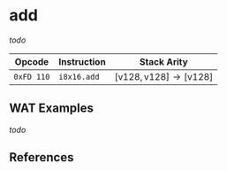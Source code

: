 
# add

_todo_



| Opcode     | Instruction       | Stack Arity |
|------------|-------------------|-------------|
| `0xFD 110` | `i8x16.add`       | $[ \text{v128}, \text{v128} ] \to [ \text{v128} ]$ |


## WAT Examples

_todo_


## References

[^§2.4.1]: _WebAssembly Core Specification: Vector Instructions_ - <https://webassembly.github.io/spec/core/bikeshed/#vector-instructions%E2%91%A0>

